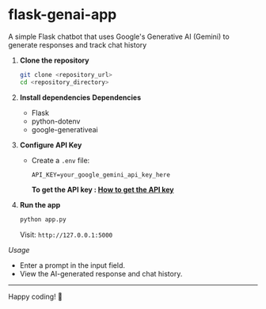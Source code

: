 # flask-genai-app
A simple Flask chatbot that uses Google's Generative AI (Gemini) to generate responses and track chat history

1. **Clone the repository**
   ```bash
   git clone <repository_url>
   cd <repository_directory>
   ```

2. **Install dependencies**
     **Dependencies**
    - Flask
    - python-dotenv
    - google-generativeai

4. **Configure API Key**
   - Create a `.env` file:
     ```
     API_KEY=your_google_gemini_api_key_here
     ```
      **To get the API key : [How to get the API key](https://www.geeksforgeeks.org/how-to-use-google-gemini-api-key/)**

5. **Run the app**
   ```bash
   python app.py
   ```
   Visit: `http://127.0.0.1:5000`

*Usage*
- Enter a prompt in the input field.
- View the AI-generated response and chat history.

---

Happy coding! 🚀
